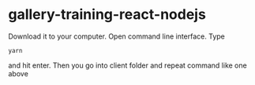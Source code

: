 # gallery-training-react-nodejs
Download it to your computer. Open command line interface.
Type 
```
yarn
```
and hit enter.
Then you go into client folder and repeat command like one above
